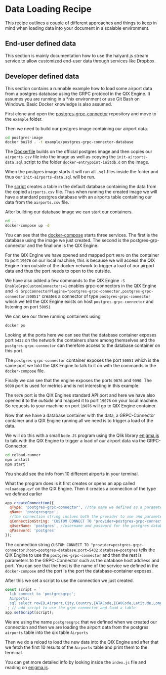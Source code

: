 # Data Loading Recipe

This recipe outlines a couple of different approaches and things to keep in mind when loading data into your document
in a scalable environment.

## End-user defined data

This section is mainly documentation how to use the halyard.js stream service to allow customized end-user
data through services like Dropbox.

## Developer defined data

This section contains a runnable example how to load some airport data from a postgres database using the GRPC protocol
in the QIX Engine.
It assumes you are running in a \*nix environment or use Git Bash on Windows. Basic Docker knowledge is also assumed.

First clone and open the [postgres-grpc-connector](https://github.com/qlik-ea/postgres-grpc-connector) repository
and move to the `example` folder.

Then we need to build our postgres image containing our airport data.

```bash
cd postgres-image
docker build . -t example/postgres-grpc-connector-database
```

The [Dockerfile](https://github.com/qlik-ea/postgres-grpc-connector/blob/master/example/postgres-image/Dockerfile)
builds on the official postgres image and then copies our `airports.csv` file into the image
as well as copying the `init-airports-data.sql` script to the folder `docker-entrypoint-initdb.d` on the image.

When the postgres image starts it will run all `.sql` files inside the folder
and thus our `init-airports-data.sql` will be run.

The [script](https://github.com/qlik-ea/postgres-grpc-connector/blob/master/example/postgres-image/init-airports-data.sql)
creates a table in the default database containing the data from the copied `airports.csv` file.
Thus when running the created image we will have a standard postgres database with an airports table containing
our data from the `airports.csv` file.

After building our database image we can start our containers.

```bash
cd ..
docker-compose up -d
```

You can see that the [docker-compose](https://github.com/qlik-ea/postgres-grpc-connector/blob/master/example/docker-compose.yml)
starts three services.
The first is the database using the image we just created.
The second is the postgres-grp-connector and the final one is the QIX Engine.

For the QIX Engine we have opened and mapped port `9076` on the container to port `19076` on our local machine,
this is because we will access the QIX Engine from outside of the docker network to trigger a load of our airport data
and thus the port needs to open to the outside.

We have also added a few commands to the QIX Engine `-S EnableGrpcCustomConnectors=1` enables grpc-connectors
in the QIX Engine and `-S GrpcConnectorPlugins="postgres-grpc-connector,postgres-grpc-connector:50051"`
creates a connector of type `postgres-grpc-connector`
which we tell the QIX Engine exists on host `postgres-grpc-connector` and listening on port `50051`

We can see our three running containers using

```bash
docker ps
```

Looking at the ports here we can see that the database container exposes port `5432` on the network the containers
share among themselves and the `postgres-grpc-connector` can therefore access to the database container on this port.

The `postgres-grpc-connector` container exposes the port `50051` which is the same port we told the QIX Engine
to talk to it on with the commands in the `docker-compose` file.

Finally we can see that the engine exposes the ports `9076` and `9090`. The `9090` port is used for metrics
and is not interesting in this example.

The `9076` port is the QIX Engines standard API port and here we have also opened it to the _outside_ and mapped it to
port `19076` on your local machine. So requests to your machine on port `19076` will go to QIX Engine container.

Now that we have a database container with the data, a GRPC-Connector container
and a QIX Engine running all we need is to trigger a load of the data.

We will do this with a small `Node.JS` program using the Qlik library [enigma.js](https://github.com/qlik-oss/enigma.js)
to talk with the QIX Engine to trigger a load of our airport data via the GRPC-Connector.

```bash
cd reload-runner
npm install
npm start
```

You should see the info from 10 different airports in your terminal.

What the program does is it first creates or opens an app called `reloadapp.qvf` on the QIX Engine.
Then it creates a connection of the type we defined earlier

```js
app.createConnection({
  qType: 'postgres-grpc-connector', //the name we defined as a parameter to the QIX Engine in our docker-compose.yml
  qName: 'postgresgrpc',
  //the connection string inclues both the provider to use and parameters to it.
  qConnectionString: 'CUSTOM CONNECT TO "provider=postgres-grpc-connector;host=postgres-database;port=5432;database=postgres"',
  qUserName: 'postgres', //username and password for the postgres database, provided to the grpc-connector
  qPassword: 'postgres'
});
```

The connection string
`CUSTOM CONNECT TO "provider=postgres-grpc-connector;host=postgres-database;port=5432;database=postgres`
tells the QIX Engine to use the `postgres-grpc-connector` and then the rest is parameters to the GRPC-Connector
such as the database host address and port.
You can see that the host is the name of the service we defined in the `docker-compose`
and the port is the port the database-container exposes.

After this we set a script to use the connection we just created.

```js
const script = `
  lib connect to 'postgresgrpc';
  Airports:
  sql select rowID,Airport,City,Country,IATACode,ICAOCode,Latitude,Longitude,Altitude,TimeZone,DST,TZ,clock_timestamp() from airports;
`; // add script to use the grpc-connector and load a table
app.setScript(script);
```

We are using the name `postgresgrpc` that we defined when we created our connection
and then we are loading the airport data from the postgres `airports` table into the qix table `Airports`

Then we do a reload to load the new data into the QIX Engine
and after that we fetch the first 10 results of the `Airports` table and print them to the terminal.

You can get more detailed info by looking inside the `index.js` file
and reading on [enigma.js](https://github.com/qlik-oss/enigma.js).
